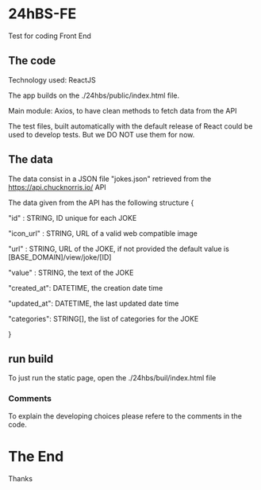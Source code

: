 # 24hBS-FE
Test for coding Front End

## The code
Technology used: ReactJS

The app builds on the ./24hbs/public/index.html file.

Main module: Axios, to have clean methods to fetch data from the API

The test files, built automatically with the default release of React could be used to develop tests. But we DO NOT use them for now.


## The data
The data consist in a JSON file "jokes.json" retrieved from the https://api.chucknorris.io/ API

The data given from the API has the following structure
{

"id" : STRING, ID unique for each JOKE

"icon_url" : STRING, URL of a valid web compatible image

"url" : STRING, URL of the JOKE, if not provided the default value is [BASE_DOMAIN]/view/joke/[ID]

"value" : STRING, the text of the JOKE

"created_at": DATETIME, the creation date time

"updated_at": DATETIME, the last updated date time

"categories": STRING[], the list of categories for the JOKE

}

## run build

To just run the static page, open the ./24hbs/buil/index.html file

### Comments
To explain the developing choices please refere to the comments in the code.

# The End
Thanks